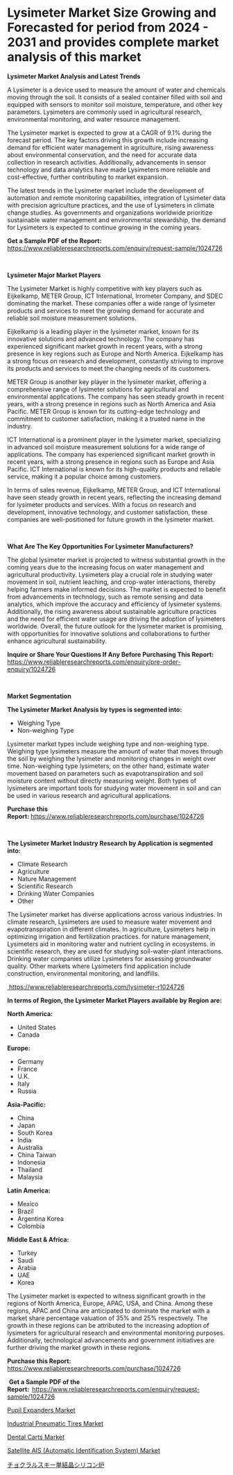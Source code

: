 <p><h1>Lysimeter Market Size Growing and Forecasted for period from 2024 - 2031 and provides complete market analysis of this market</h1></p><p><strong>Lysimeter Market Analysis and Latest Trends</strong></p>
<p><p>A Lysimeter is a device used to measure the amount of water and chemicals moving through the soil. It consists of a sealed container filled with soil and equipped with sensors to monitor soil moisture, temperature, and other key parameters. Lysimeters are commonly used in agricultural research, environmental monitoring, and water resource management.</p><p>The Lysimeter market is expected to grow at a CAGR of 9.1% during the forecast period. The key factors driving this growth include increasing demand for efficient water management in agriculture, rising awareness about environmental conservation, and the need for accurate data collection in research activities. Additionally, advancements in sensor technology and data analytics have made Lysimeters more reliable and cost-effective, further contributing to market expansion.</p><p>The latest trends in the Lysimeter market include the development of automation and remote monitoring capabilities, integration of Lysimeter data with precision agriculture practices, and the use of Lysimeters in climate change studies. As governments and organizations worldwide prioritize sustainable water management and environmental stewardship, the demand for Lysimeters is expected to continue growing in the coming years.</p></p>
<p><strong>Get a Sample PDF of the Report:&nbsp;</strong> <a href="https://www.reliableresearchreports.com/enquiry/request-sample/1024726">https://www.reliableresearchreports.com/enquiry/request-sample/1024726</a></p>
<p>&nbsp;</p>
<p><strong>Lysimeter Major Market Players</strong></p>
<p><p>The Lysimeter Market is highly competitive with key players such as Eijkelkamp, METER Group, ICT International, Irrometer Company, and SDEC dominating the market. These companies offer a wide range of lysimeter products and services to meet the growing demand for accurate and reliable soil moisture measurement solutions.</p><p>Eijkelkamp is a leading player in the lysimeter market, known for its innovative solutions and advanced technology. The company has experienced significant market growth in recent years, with a strong presence in key regions such as Europe and North America. Eijkelkamp has a strong focus on research and development, constantly striving to improve its products and services to meet the changing needs of its customers.</p><p>METER Group is another key player in the lysimeter market, offering a comprehensive range of lysimeter solutions for agricultural and environmental applications. The company has seen steady growth in recent years, with a strong presence in regions such as North America and Asia Pacific. METER Group is known for its cutting-edge technology and commitment to customer satisfaction, making it a trusted name in the industry.</p><p>ICT International is a prominent player in the lysimeter market, specializing in advanced soil moisture measurement solutions for a wide range of applications. The company has experienced significant market growth in recent years, with a strong presence in regions such as Europe and Asia Pacific. ICT International is known for its high-quality products and reliable service, making it a popular choice among customers.</p><p>In terms of sales revenue, Eijkelkamp, METER Group, and ICT International have seen steady growth in recent years, reflecting the increasing demand for lysimeter products and services. With a focus on research and development, innovative technology, and customer satisfaction, these companies are well-positioned for future growth in the lysimeter market.</p></p>
<p>&nbsp;</p>
<p><strong>What Are The Key Opportunities For Lysimeter Manufacturers?</strong></p>
<p><p>The global lysimeter market is projected to witness substantial growth in the coming years due to the increasing focus on water management and agricultural productivity. Lysimeters play a crucial role in studying water movement in soil, nutrient leaching, and crop-water interactions, thereby helping farmers make informed decisions. The market is expected to benefit from advancements in technology, such as remote sensing and data analytics, which improve the accuracy and efficiency of lysimeter systems. Additionally, the rising awareness about sustainable agriculture practices and the need for efficient water usage are driving the adoption of lysimeters worldwide. Overall, the future outlook for the lysimeter market is promising, with opportunities for innovative solutions and collaborations to further enhance agricultural sustainability.</p></p>
<p><strong>Inquire or Share Your Questions If Any Before Purchasing This Report:</strong> <a href="https://www.reliableresearchreports.com/enquiry/pre-order-enquiry/1024726">https://www.reliableresearchreports.com/enquiry/pre-order-enquiry/1024726</a></p>
<p>&nbsp;</p>
<p><strong>Market Segmentation</strong></p>
<p><strong>The Lysimeter Market Analysis by types is segmented into:</strong></p>
<p><ul><li>Weighing Type</li><li>Non-weighing Type</li></ul></p>
<p><p>Lysimeter market types include weighing type and non-weighing type. Weighing type lysimeters measure the amount of water that moves through the soil by weighing the lysimeter and monitoring changes in weight over time. Non-weighing type lysimeters, on the other hand, estimate water movement based on parameters such as evapotranspiration and soil moisture content without directly measuring weight. Both types of lysimeters are important tools for studying water movement in soil and can be used in various research and agricultural applications.</p></p>
<p><strong>Purchase this Report:&nbsp;</strong><a href="https://www.reliableresearchreports.com/purchase/1024726">https://www.reliableresearchreports.com/purchase/1024726</a></p>
<p>&nbsp;</p>
<p><strong>The Lysimeter Market Industry Research by Application is segmented into:</strong></p>
<p><ul><li>Climate Research</li><li>Agriculture</li><li>Nature Management</li><li>Scientific Research</li><li>Drinking Water Companies</li><li>Other</li></ul></p>
<p><p>The Lysimeter market has diverse applications across various industries. In climate research, Lysimeters are used to measure water movement and evapotranspiration in different climates. In agriculture, Lysimeters help in optimizing irrigation and fertilization practices. for nature management, Lysimeters aid in monitoring water and nutrient cycling in ecosystems. in scientific research, they are used for studying soil-water-plant interactions. Drinking water companies utilize Lysimeters for assessing groundwater quality. Other markets where Lysimeters find application include construction, environmental monitoring, and landfills.</p></p>
<p><a href="https://www.reliableresearchreports.com/lysimeter-r1024726">&nbsp;https://www.reliableresearchreports.com/lysimeter-r1024726</a></p>
<p><strong>In terms of Region, the Lysimeter Market Players available by Region are:</strong></p>
<p>
    <p> <strong> North America: </strong>
        <ul>
            <li>United States</li>
            <li>Canada</li>
        </ul>
        </p> 
    <p> <strong> Europe: </strong>
        <ul>
            <li>Germany</li>
            <li>France</li>
            <li>U.K.</li>
            <li>Italy</li>
            <li>Russia</li>
        </ul>
        </p> 
    <p> <strong> Asia-Pacific: </strong>
        <ul>
            <li>China</li>
            <li>Japan</li>
            <li>South Korea</li>
            <li>India</li>
            <li>Australia</li>
            <li>China Taiwan</li>
            <li>Indonesia</li>
            <li>Thailand</li>
            <li>Malaysia</li>
        </ul>
        </p> 
    <p> <strong> Latin America: </strong>
        <ul>
            <li>Mexico</li>
            <li>Brazil</li>
            <li>Argentina Korea</li>
            <li>Colombia</li>
        </ul>
        </p> 
    <p> <strong> Middle East & Africa: </strong>
        <ul>
            <li>Turkey</li>
            <li>Saudi</li>
            <li>Arabia</li>
            <li>UAE</li>
            <li>Korea</li>
        </ul>
    </p>
    </p>
<p><p>The Lysimeter market is expected to witness significant growth in the regions of North America, Europe, APAC, USA, and China. Among these regions, APAC and China are anticipated to dominate the market with a market share percentage valuation of 35% and 25% respectively. The growth in these regions can be attributed to the increasing adoption of lysimeters for agricultural research and environmental monitoring purposes. Additionally, technological advancements and government initiatives are further driving the market growth in these regions.</p></p>
<p><strong>Purchase this Report: </strong><a href="https://www.reliableresearchreports.com/purchase/1024726">https://www.reliableresearchreports.com/purchase/1024726</a></p>
<p>&nbsp;<strong>Get a Sample PDF of the Report:&nbsp;&nbsp;</strong><a href="https://www.reliableresearchreports.com/enquiry/request-sample/1024726">https://www.reliableresearchreports.com/enquiry/request-sample/1024726</a></p>
<p><strong></strong></p>
<p><p><a href="https://github.com/jerrycopelandthomaswsqd8q/Market-Research-Report-List-3/blob/main/pupil-expanders-market.md">Pupil Expanders Market</a></p><p><a href="https://www.linkedin.com/pulse/insights-industrial-pneumatic-tires-market-size-analysing-dva8e">Industrial Pneumatic Tires Market</a></p><p><a href="https://github.com/yoshih12/Market-Research-Report-List-4/blob/main/dental-carts-market.md">Dental Carts Market</a></p><p><a href="https://www.linkedin.com/pulse/insights-satellite-ais-automatic-identification-system-industry-kos3e">Satellite AIS (Automatic Identification System) Market</a></p><p><a href="https://github.com/TysonKub/Market-Research-Report-List-1/blob/main/5009153172589.md">チョクラルスキー単結晶シリコン炉</a></p></p>